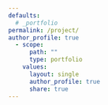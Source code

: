 ```yaml
---
defaults:
  # _portfolio
permalink: /project/
author_profile: true
  - scope:
      path: ""
      type: portfolio
    values:
      layout: single
      author_profile: true
      share: true
---
```

